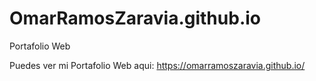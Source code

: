 # OmarRamosZaravia.github.io
Portafolio Web

Puedes ver mi Portafolio Web aqui:
<a href="https://omarramoszaravia.github.io/" onclick="window.open(this.href,'_blank');return false;">https://omarramoszaravia.github.io/</a>

